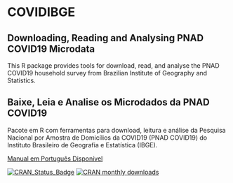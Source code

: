 ﻿# COVIDIBGE
## Downloading, Reading and Analysing PNAD COVID19 Microdata

This R package provides tools for download, read, and analyse the PNAD COVID19 household survey from Brazilian Institute of Geography and Statistics.

## Baixe, Leia e Analise os Microdados da PNAD COVID19

Pacote em R com ferramentas para download, leitura e análise da Pesquisa Nacional por Amostra de Domicílios da COVID19 (PNAD COVID19) do Instituto Brasileiro de Geografia e Estatística (IBGE).

[Manual em Português Disponível](https://rpubs.com/gabriel-assuncao-ibge/covid)

[![CRAN_Status_Badge](https://www.r-pkg.org/badges/version/COVIDIBGE)](https://cran.r-project.org/package=COVIDIBGE) [![CRAN monthly downloads](https://cranlogs.r-pkg.org/badges/COVIDIBGE "CRAN monthly downloads")](https://cran.r-project.org/package=COVIDIBGE)
